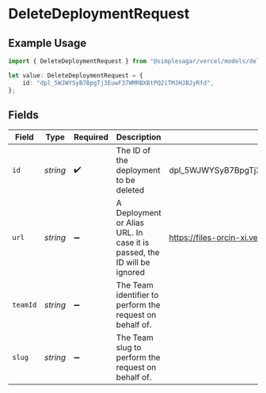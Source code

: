 # DeleteDeploymentRequest

## Example Usage

```typescript
import { DeleteDeploymentRequest } from "@simplesagar/vercel/models/deletedeploymentop.js";

let value: DeleteDeploymentRequest = {
    id: "dpl_5WJWYSyB7BpgTj3EuwF37WMRBXBtPQ2iTMJHJBJyRfd",
};
```

## Fields

| Field                                                                   | Type                                                                    | Required                                                                | Description                                                             | Example                                                                 |
| ----------------------------------------------------------------------- | ----------------------------------------------------------------------- | ----------------------------------------------------------------------- | ----------------------------------------------------------------------- | ----------------------------------------------------------------------- |
| `id`                                                                    | *string*                                                                | :heavy_check_mark:                                                      | The ID of the deployment to be deleted                                  | dpl_5WJWYSyB7BpgTj3EuwF37WMRBXBtPQ2iTMJHJBJyRfd                         |
| `url`                                                                   | *string*                                                                | :heavy_minus_sign:                                                      | A Deployment or Alias URL. In case it is passed, the ID will be ignored | https://files-orcin-xi.vercel.app/                                      |
| `teamId`                                                                | *string*                                                                | :heavy_minus_sign:                                                      | The Team identifier to perform the request on behalf of.                |                                                                         |
| `slug`                                                                  | *string*                                                                | :heavy_minus_sign:                                                      | The Team slug to perform the request on behalf of.                      |                                                                         |